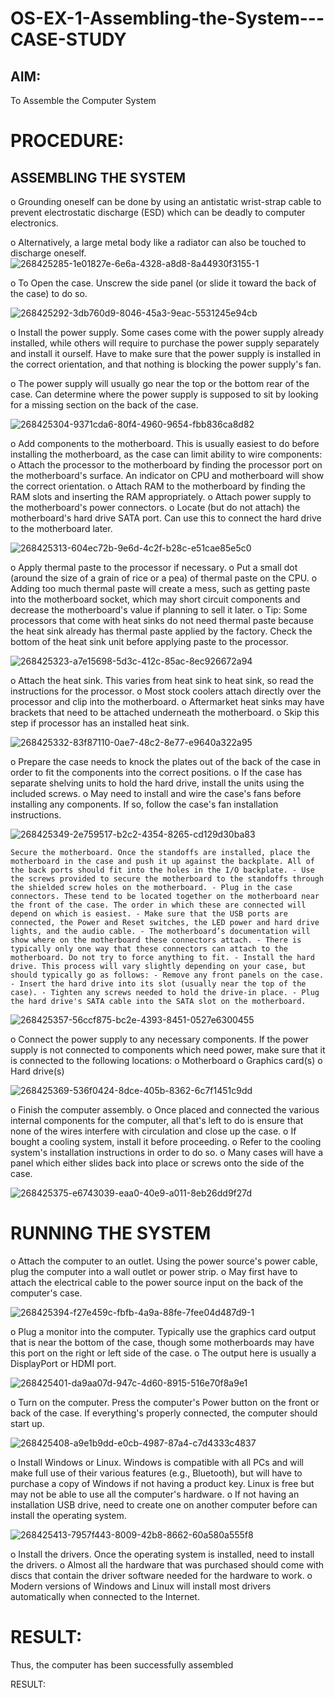 # OS-EX-1-Assembling-the-System---CASE-STUDY

## AIM:
To Assemble the Computer System


# PROCEDURE:
## ASSEMBLING THE SYSTEM

o Grounding oneself can be done by using an antistatic wrist-strap cable to prevent electrostatic discharge (ESD) which can be deadly to computer electronics.

o Alternatively, a large metal body like a radiator can also be touched to discharge oneself.
![268425285-1e01827e-6e6a-4328-a8d8-8a44930f3155-1](https://github.com/Jeevithha/OS-EX-1-Assembling-the-System---CASE-STUDY/assets/123623197/38652b5c-e39a-4ec6-8294-7358d18d811d)


o To Open the case. Unscrew the side panel (or slide it toward the back of the case) to do so.

![268425292-3db760d9-8046-45a3-9eac-5531245e94cb](https://github.com/Jeevithha/OS-EX-1-Assembling-the-System---CASE-STUDY/assets/123623197/4c3c6cfd-2476-41a0-88fe-c09c376012c8)


o Install the power supply. Some cases come with the power supply already installed, while others will require to purchase the power supply separately and install it ourself. Have to make sure that the power supply is installed in the correct orientation, and that nothing is blocking the power supply's fan.

o The power supply will usually go near the top or the bottom rear of the case. Can determine where the power supply is supposed to sit by looking for a missing section on the back of the case.

![268425304-9371cda6-80f4-4960-9654-fbb836ca8d82](https://github.com/Jeevithha/OS-EX-1-Assembling-the-System---CASE-STUDY/assets/123623197/e013c1d6-aa1f-40ea-94d4-5709f243cab5)


o Add components to the motherboard. This is usually easiest to do before installing the motherboard, as the case can limit ability to wire components: o Attach the processor to the motherboard by finding the processor port on the motherboard's surface. An indicator on CPU and motherboard will show the correct orientation. o Attach RAM to the motherboard by finding the RAM slots and inserting the RAM appropriately. o Attach power supply to the motherboard's power connectors. o Locate (but do not attach) the motherboard's hard drive SATA port. Can use this to connect the hard drive to the motherboard later.

![268425313-604ec72b-9e6d-4c2f-b28c-e51cae85e5c0](https://github.com/Jeevithha/OS-EX-1-Assembling-the-System---CASE-STUDY/assets/123623197/04c8a6ac-b973-4ca6-8826-befc9a7f0906)


o Apply thermal paste to the processor if necessary. o Put a small dot (around the size of a grain of rice or a pea) of thermal paste on the CPU. o Adding too much thermal paste will create a mess, such as getting paste into the motherboard socket, which may short circuit components and decrease the motherboard's value if planning to sell it later. o Tip: Some processors that come with heat sinks do not need thermal paste because the heat sink already has thermal paste applied by the factory. Check the bottom of the heat sink unit before applying paste to the processor.

![268425323-a7e15698-5d3c-412c-85ac-8ec926672a94](https://github.com/Jeevithha/OS-EX-1-Assembling-the-System---CASE-STUDY/assets/123623197/2e59989d-b013-4406-8370-cff83e728698)


o Attach the heat sink. This varies from heat sink to heat sink, so read the instructions for the processor. o Most stock coolers attach directly over the processor and clip into the motherboard. o Aftermarket heat sinks may have brackets that need to be attached underneath the motherboard. o Skip this step if processor has an installed heat sink.

![268425332-83f87110-0ae7-48c2-8e77-e9640a322a95](https://github.com/Jeevithha/OS-EX-1-Assembling-the-System---CASE-STUDY/assets/123623197/0a4c3746-1993-4386-aac5-ec7b90fb3029)

o Prepare the case needs to knock the plates out of the back of the case in order to fit the components into the correct positions. o If the case has separate shelving units to hold the hard drive, install the units using the included screws. o May need to install and wire the case's fans before installing any components. If so, follow the case's fan installation instructions.

![268425349-2e759517-b2c2-4354-8265-cd129d30ba83](https://github.com/Jeevithha/OS-EX-1-Assembling-the-System---CASE-STUDY/assets/123623197/567d03ab-2e16-49fd-b664-c22d72355bc7)


    Secure the motherboard. Once the standoffs are installed, place the motherboard in the case and push it up against the backplate. All of the back ports should fit into the holes in the I/O backplate. - Use the screws provided to secure the motherboard to the standoffs through the shielded screw holes on the motherboard. - Plug in the case connectors. These tend to be located together on the motherboard near the front of the case. The order in which these are connected will depend on which is easiest. - Make sure that the USB ports are connected, the Power and Reset switches, the LED power and hard drive lights, and the audio cable. - The motherboard’s documentation will show where on the motherboard these connectors attach. - There is typically only one way that these connectors can attach to the motherboard. Do not try to force anything to fit. - Install the hard drive. This process will vary slightly depending on your case, but should typically go as follows: - Remove any front panels on the case. - Insert the hard drive into its slot (usually near the top of the case). - Tighten any screws needed to hold the drive-in place. - Plug the hard drive's SATA cable into the SATA slot on the motherboard.

![268425357-56ccf875-bc2e-4393-8451-0527e6300455](https://github.com/Jeevithha/OS-EX-1-Assembling-the-System---CASE-STUDY/assets/123623197/4536f1d6-7bd4-40eb-bfe5-23b89196dc44)


o Connect the power supply to any necessary components. If the power supply is not connected to components which need power, make sure that it is connected to the following locations: o Motherboard o Graphics card(s) o Hard drive(s)

![268425369-536f0424-8dce-405b-8362-6c7f1451c9dd](https://github.com/Jeevithha/OS-EX-1-Assembling-the-System---CASE-STUDY/assets/123623197/016b41f9-795f-4a09-b5f2-c3ff7ff095b8)


o Finish the computer assembly. o Once placed and connected the various internal components for the computer, all that's left to do is ensure that none of the wires interfere with circulation and close up the case. o If bought a cooling system, install it before proceeding. o Refer to the cooling system's installation instructions in order to do so. o Many cases will have a panel which either slides back into place or screws onto the side of the case.

![268425375-e6743039-eaa0-40e9-a011-8eb26dd9f27d](https://github.com/Jeevithha/OS-EX-1-Assembling-the-System---CASE-STUDY/assets/123623197/6216aee0-089c-4552-808a-06b0cb1f1c00)

# RUNNING THE SYSTEM

o Attach the computer to an outlet. Using the power source's power cable, plug the computer into a wall outlet or power strip. o May first have to attach the electrical cable to the power source input on the back of the computer's case.

![268425394-f27e459c-fbfb-4a9a-88fe-7fee04d487d9-1](https://github.com/Jeevithha/OS-EX-1-Assembling-the-System---CASE-STUDY/assets/123623197/6590d14c-7ead-46f7-99a9-6ce7d8a5204c)


o Plug a monitor into the computer. Typically use the graphics card output that is near the bottom of the case, though some motherboards may have this port on the right or left side of the case. o The output here is usually a DisplayPort or HDMI port.

![268425401-da9aa07d-947c-4d60-8915-516e70f8a9e1](https://github.com/Jeevithha/OS-EX-1-Assembling-the-System---CASE-STUDY/assets/123623197/44dc01a1-755d-4529-9285-97b92e1cc863)


o Turn on the computer. Press the computer's Power button on the front or back of the case. If everything's properly connected, the computer should start up.

![268425408-a9e1b9dd-e0cb-4987-87a4-c7d4333c4837](https://github.com/Jeevithha/OS-EX-1-Assembling-the-System---CASE-STUDY/assets/123623197/c2b2b863-27de-4a14-a457-5f13d6f5c4a7)


o Install Windows or Linux. Windows is compatible with all PCs and will make full use of their various features (e.g., Bluetooth), but will have to purchase a copy of Windows if not having a product key. Linux is free but may not be able to use all the computer's hardware. o If not having an installation USB drive, need to create one on another computer before can install the operating system.

![268425413-7957f443-8009-42b8-8662-60a580a555f8](https://github.com/Jeevithha/OS-EX-1-Assembling-the-System---CASE-STUDY/assets/123623197/01732f0c-b754-4b57-bfff-f11fc1a622d3)


o Install the drivers. Once the operating system is installed, need to install the drivers. o Almost all the hardware that was purchased should come with discs that contain the driver software needed for the hardware to work. o Modern versions of Windows and Linux will install most drivers automatically when connected to the Internet.


# RESULT:

Thus, the computer has been successfully assembled


RESULT:
